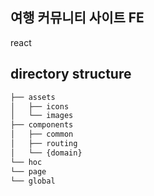 ## 여행 커뮤니티 사이트 FE

react

## directory structure

```bash
├── assets
│   ├── icons
│   └── images
├── components
│   ├── common
│   ├── routing
│   └── {domain}
└── hoc
└── page
└── global
```
